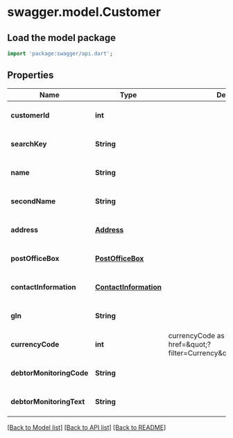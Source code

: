 # swagger.model.Customer

## Load the model package
```dart
import 'package:swagger/api.dart';
```

## Properties
Name | Type | Description | Notes
------------ | ------------- | ------------- | -------------
**customerId** | **int** |  | [optional] [default to null]
**searchKey** | **String** |  | [optional] [default to null]
**name** | **String** |  | [optional] [default to null]
**secondName** | **String** |  | [optional] [default to null]
**address** | [**Address**](Address.md) |  | [optional] [default to null]
**postOfficeBox** | [**PostOfficeBox**](PostOfficeBox.md) |  | [optional] [default to null]
**contactInformation** | [**ContactInformation**](ContactInformation.md) |  | [optional] [default to null]
**gln** | **String** |  | [optional] [default to null]
**currencyCode** | **int** | currencyCode as received from &lt;a href&#x3D;\&quot;?filter&#x3D;Currency\&quot;&gt;/api/Currency&lt;/a&gt; | [optional] [default to null]
**debtorMonitoringCode** | **String** |  | [optional] [default to null]
**debtorMonitoringText** | **String** |  | [optional] [default to null]

[[Back to Model list]](../README.md#documentation-for-models) [[Back to API list]](../README.md#documentation-for-api-endpoints) [[Back to README]](../README.md)


